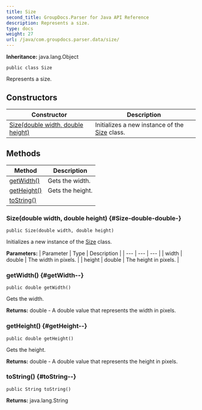 ```yaml
---
title: Size
second_title: GroupDocs.Parser for Java API Reference
description: Represents a size.
type: docs
weight: 27
url: /java/com.groupdocs.parser.data/size/
---
```

**Inheritance:**
java.lang.Object
```
public class Size
```

Represents a size.
## Constructors

| Constructor | Description |
| --- | --- |
| [Size(double width, double height)](#Size-double-double-) | Initializes a new instance of the [Size](../../com.groupdocs.parser.data/size) class. |
## Methods

| Method | Description |
| --- | --- |
| [getWidth()](#getWidth--) | Gets the width. |
| [getHeight()](#getHeight--) | Gets the height. |
| [toString()](#toString--) |  |
### Size(double width, double height) {#Size-double-double-}
```
public Size(double width, double height)
```


Initializes a new instance of the [Size](../../com.groupdocs.parser.data/size) class.

**Parameters:**
| Parameter | Type | Description |
| --- | --- | --- |
| width | double | The width in pixels. |
| height | double | The height in pixels. |

### getWidth() {#getWidth--}
```
public double getWidth()
```


Gets the width.

**Returns:**
double - A double value that represents the width in pixels.
### getHeight() {#getHeight--}
```
public double getHeight()
```


Gets the height.

**Returns:**
double - A double value that represents the height in pixels.
### toString() {#toString--}
```
public String toString()
```




**Returns:**
java.lang.String
